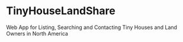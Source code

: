 # TinyHouseLandShare
 Web App for Listing, Searching and Contacting Tiny Houses and Land Owners in North America
